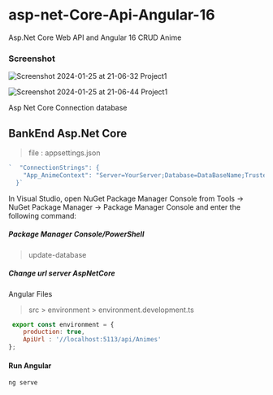 # asp-net-Core-Api-Angular-16
Asp.Net Core Web API and Angular 16 CRUD Anime

### Screenshot

![Screenshot 2024-01-25 at 21-06-32 Project1](https://github.com/yahyaahrika/asp-net-Core-Api-Angular-16/assets/16888628/09819112-2c1d-4af9-ab37-3b842aa40c5e)


![Screenshot 2024-01-25 at 21-06-44 Project1](https://github.com/yahyaahrika/asp-net-Core-Api-Angular-16/assets/16888628/0ba9e7f9-d688-46c2-81d0-137e1554a880)

Asp Net Core 
Connection  database

## BankEnd Asp.Net Core

>file : appsettings.json

```javascript
`  "ConnectionStrings": {
    "App_AnimeContext": "Server=YourServer;Database=DataBaseName;Trusted_Connection=True;MultipleActiveResultSets=true"
  }`
```

In Visual Studio, open NuGet Package Manager Console from Tools -> NuGet Package Manager -> Package Manager Console and enter the following command:
##### Package Manager Console/PowerShell

> update-database

##### Change url server AspNetCore

Angular Files 
>src > environment > environment.development.ts

```javascript
 export const environment = {
    production: true,
    ApiUrl : '//localhost:5113/api/Animes'
};

```

#### Run  Angular

```
ng serve
```

